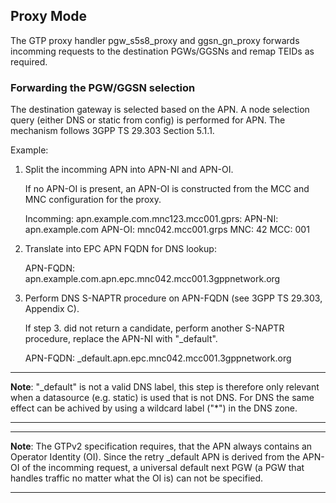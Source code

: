 ## Proxy Mode

The GTP proxy handler pgw_s5s8_proxy and ggsn_gn_proxy forwards incomming requests
to the destination PGWs/GGSNs and remap TEIDs as required.

### Forwarding the PGW/GGSN selection

The destination gateway is selected based on the APN. A node selection query
(either DNS or static from config) is performed for APN. The mechanism follows
3GPP TS 29.303 Section 5.1.1.

Example:

1. Split the incomming APN into APN-NI and APN-OI.  
    
    If no APN-OI is present, an APN-OI is constructed from the MCC and MNC configuration for the proxy.

   Incomming: apn.example.com.mnc123.mcc001.gprs:
   APN-NI: apn.example.com
   APN-OI: mnc042.mcc001.grps
   MNC:  42
   MCC: 001

2. Translate into EPC APN FQDN for DNS lookup:

   APN-FQDN: apn.example.com.apn.epc.mnc042.mcc001.3gppnetwork.org

3. Perform DNS S-NAPTR procedure on APN-FQDN (see 3GPP TS 29.303, Appendix C).  
    
    If step 3. did not return a candidate, perform another S-NAPTR procedure, replace the APN-NI with "_default".

   APN-FQDN: _default.apn.epc.mnc042.mcc001.3gppnetwork.org

______________________________________________________________________________________________
   **Note**: "_default" is not a valid DNS label, this step is therefore only relevant
		 when a datasource (e.g. static) is used that is not DNS. For DNS the same
		 effect can be achived by using a wildcard label ("*") in the DNS zone.
______________________________________________________________________________________________

_______________________________________________________________________________________________
**Note**: The GTPv2 specification requires, that the APN always contains an Operator Identity (OI).
	  Since the retry _default APN is derived from the APN-OI of the incomming request,
	  a universal default next PGW (a PGW that handles traffic no matter what the OI is)
	  can not be specified.  
_____________________________________________________________________________________________________
